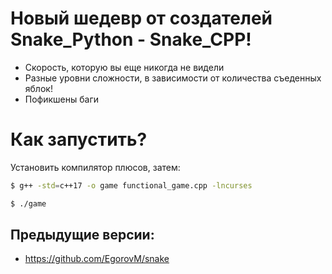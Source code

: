 # Новый шедевр от создателей Snake_Python - Snake_CPP!
- Скорость, которую вы еще никогда не видели
- Разные уровни сложности, в зависимости от количества съеденных яблок!
- Пофикшены баги

# Как запустить?
Установить компилятор плюсов, затем:

```sh
$ g++ -std=c++17 -o game functional_game.cpp -lncurses
```

```sh
$ ./game
```

## Предыдущие версии:

- https://github.com/EgorovM/snake
